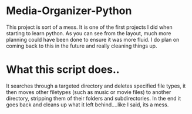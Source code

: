 
# Media-Organizer-Python

This project is sort of a mess. It is one of the first projects I did when starting to learn python. As you can see from the layout, much more planning could have been done to ensure it was more fluid. I do plan on coming back to this in the future and really cleaning things up.

# What this script does..

It searches through a targeted directory and deletes specified file types, it then moves other filetypes (such as music or movie files) to another directory, stripping them of their folders and subdirectories. In the end it goes back and cleans up what it left behind....like I said, its a mess.
